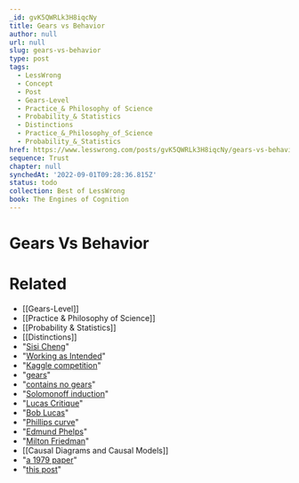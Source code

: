 ```yaml
---
_id: gvK5QWRLk3H8iqcNy
title: Gears vs Behavior
author: null
url: null
slug: gears-vs-behavior
type: post
tags:
  - LessWrong
  - Concept
  - Post
  - Gears-Level
  - Practice_& Philosophy of Science
  - Probability_& Statistics
  - Distinctions
  - Practice_&_Philosophy_of_Science
  - Probability_&_Statistics
href: https://www.lesswrong.com/posts/gvK5QWRLk3H8iqcNy/gears-vs-behavior
sequence: Trust
chapter: null
synchedAt: '2022-09-01T09:28:36.815Z'
status: todo
collection: Best of LessWrong
book: The Engines of Cognition
---
```


# Gears Vs Behavior


# Related

- [[Gears-Level]]
- [[Practice & Philosophy of Science]]
- [[Probability & Statistics]]
- [[Distinctions]]
- "[Sisi Cheng](https://www.lesswrong.com/users/sisi-cheng)"
- "[Working as Intended](https://www.instagram.com/workingasintendedcomic/)"
- "[Kaggle competition](https://www.kaggle.com/competitions)"
- "[gears](https://www.lesswrong.com/posts/B7P97C27rvHPz3s9B/gears-in-understanding)"
- "[contains no gears](https://www.lesswrong.com/posts/B7P97C27rvHPz3s9B/gears-in-understanding)"
- "[Solomonoff induction](https://www.amazon.com/Introduction-Kolmogorov-Complexity-Applications-Computer/dp/0387339981)"
- "[Lucas Critique](http://www.thebigquestions.com/LucasCritique.pdf)"
- "[Bob Lucas](https://en.wikipedia.org/wiki/Robert_Lucas,_Jr.)"
- "[Phillips curve](https://en.wikipedia.org/wiki/Phillips_curve)"
- "[Edmund Phelps](https://en.wikipedia.org/wiki/Edmund_Phelps)"
- "[Milton Friedman](https://en.wikipedia.org/wiki/Milton_Friedman)"
- [[Causal Diagrams and Causal Models]]
- "[a 1979 paper](https://bayes.wustl.edu/etj/articles/entropy.concentration.pdf)"
- "[this post](https://www.lesswrong.com/posts/QKnbbGDd2LbAPfgBh/wolf-s-dice-ii-what-asymmetry)"